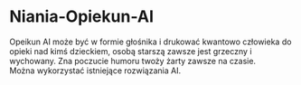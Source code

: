 # Niania-Opiekun-AI
Opeikun AI może być w formie głośnika i drukować kwantowo człowieka do opieki nad kimś dzieckiem, osobą starszą zawsze jest grzeczny i wychowany. Zna poczucie humoru twoży żarty zawsze na czasie.  
Można wykorzystać istniejące rozwiązania AI. 
